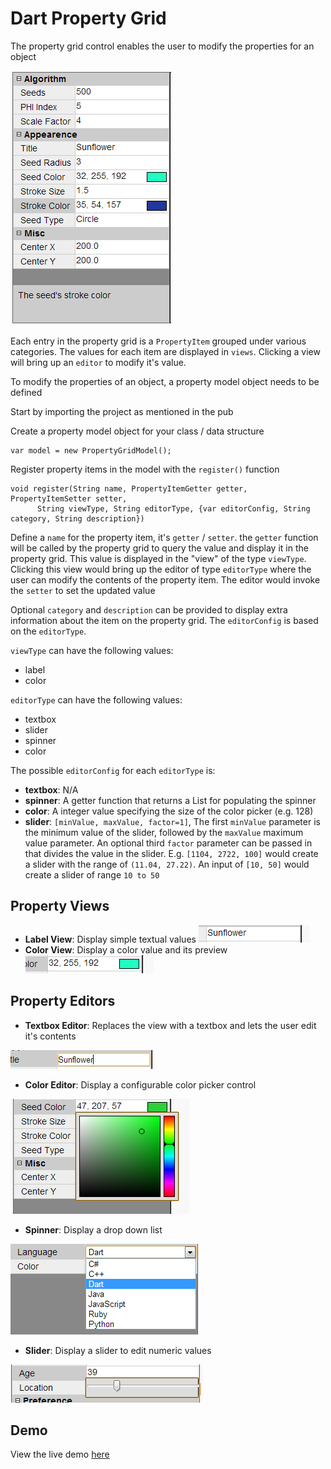 # Dart Property Grid

The property grid control enables the user to modify the properties for an object

![Property Grid](doc/images/property_grid.png)

Each entry in the property grid is a `PropertyItem` grouped under various categories.  The values for each item are displayed in `views`.  Clicking a view will bring up an `editor` to modify it's value.  

To modify the properties of an object, a property model object needs to be defined

Start by importing the project as mentioned in the pub

Create a property model object for your class / data structure

	var model = new PropertyGridModel();
	
Register property items in the model with the `register()` function

	void register(String name, PropertyItemGetter getter, PropertyItemSetter setter,
		  String viewType, String editorType, {var editorConfig, String category, String description}) 

Define a `name` for the property item, it's `getter` / `setter`.  the `getter` function will be called by the property grid to query the value and display it in the property grid.  This value is displayed in the "view" of the type `viewType`.  Clicking this view would bring up the editor of type `editorType` where the user can modify the contents of the property item.   The editor would invoke the `setter` to set the updated value

Optional `category` and `description` can be provided to display extra information about the item on the property grid.  The `editorConfig` is based on the `editorType`.

`viewType` can have the following values:

 - label
 - color
 
`editorType` can have the following values:

 - textbox
 - slider
 - spinner
 - color

The possible `editorConfig` for each `editorType` is:

 - **textbox**: N/A
 - **spinner**: A getter function that returns a List<String> for populating the spinner
 - **color**: A integer value specifying the size of the color picker (e.g. 128)
 - **slider**: `[minValue, maxValue, factor=1]`,  The first `minValue` parameter is the minimum value of the slider, followed by the `maxValue` maximum value parameter.  An optional third `factor` parameter can be passed in that divides the value in the slider. E.g. `[1104, 2722, 100]` would create a slider with the range of `(11.04, 27.22)`.  An input of `[10, 50]` would create a slider of range `10 to 50`

 
## Property Views

 - **Label View**: Display simple textual values ![Label View](doc/images/view_label.png)
 - **Color View**: Display a color value and its preview ![Label View](doc/images/view_color.png)

## Property Editors

 - **Textbox Editor**: Replaces the view with a textbox and lets the user edit it's contents 
 
 ![Label View](doc/images/editor_textbox.png)
 
 - **Color Editor**: Display a configurable color picker control 
 
 ![Label View](doc/images/editor_color.png)

 - **Spinner**: Display a drop down list
 
 ![Label View](doc/images/editor_spinner.png)


 - **Slider**: Display a slider to edit numeric values
 
 ![Label View](doc/images/editor_slider.png)


## Demo
View the live demo [here](#)